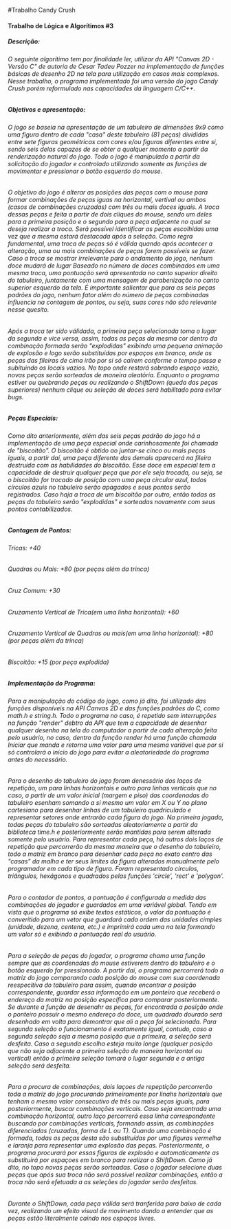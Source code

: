 #Trabalho Candy Crush
<h4>Trabalho de Lógica e Algorítimos #3 <h4>
<h5>Descrição: </h5>
	
<h6> O seguinte algorítimo tem por finalidade ler, utilizar da API "Canvas 2D - Versão C" de autoria de Cesar Tadeu Pozzer na implementação de funções básicas de desenho 2D na tela para utilização em casos mais complexos. Nesse trabalho, o programa implementado foi uma versão do jogo Candy Crush porém reformulado nas capacidades da linguagem C/C++. </h6>
	
<h5>Objetivos e apresentação:</h5>

<h6>	O jogo se baseia na apresentação de um tabuleiro de dimensões 9x9 como uma figura dentro de cada "casa" deste tabuleiro (81 peças) divididas entre sete figuras geométricas com cores e/ou figuras diferentes entre si, sendo seis delas capazes de se obter a qualquer momento a partir da renderização natural do jogo. Todo o jogo é manipulado a partir da solicitação do jogador e controlado utilizando somente as funções de movimentar e pressionar o botão esquerdo do mouse.</h6>

<h6>O objetivo do jogo é alterar as posições das peças com o mouse para formar combinações de peças iguas na horizontal, vertival ou ambos (casos de combinações cruzadas) com três ou mais doces iguais. A troca dessas peças e feita a partir de dois cliques do mouse, sendo um deles para a primeira posição e o segundo para a peça adjacente no qual se deseja realizar a troca. Será possível identificar as peças escolhidas uma vez que a mesma estará destacada após a seleção. Como regra fundamental, uma troca de peças só é válida quando após acontecer a alteração, uma ou mais combinações de peças forem possíveis se fazer. Caso a troca se mostrar irrelevante para o andamento do jogo, nenhum doce mudará de lugar Baseado no número de doces combinados em uma mesma troca, uma pontuação será apresentada no canto superior direito do tabuleiro, juntamente com uma mensagem de parabenização no canto superior esquerdo da tela. É importante salientar que para as seis peças padrões do jogo, nenhum fator além do número de peças combinadas influencia na contagem de pontos, ou seja, suas cores não são relevante nesse quesito.</h6>

<h6>Após a troca ter sido válidada, a primeira peça selecionada toma o lugar da segunda e vice versa, assim, todas as peças da mesma cor dentro da combinação formada serão "explodidas" exibindo uma pequena animação de explosão e logo serão substituídas por espaços em branco, onde as peças das fileiras de cima irão por si só	caírem conforme o tempo passa e subituindo os locais vazios. No topo onde restará sobrando espaço vazio, novas peças serão sorteadas de maneira aleatória. Enquanto o programa estiver ou quebrando peças ou realizando o ShiftDown (queda das peças superiores) nenhum clique ou seleção de doces será habilitado para evitar bugs.</h6>

<h5>Peças Especiais:</h5>

<h6>Como dito anteriormente, além das seis peças padrão do jogo há a implementação de uma peça especial onde carinhosamente foi chamada de "biscoitão". O biscoitão é obtido ao juntar-se cinco ou mais peças iguais, a partir daí, uma peça diferente das demais aparecerá na fileira destruída com as habilidades do biscoitão. Esse doce em especial tem a capacidade de destruir qualquer peça que por ele seja trocada, ou seja, se o biscoitão for trocado de posição com uma peça circular azul, todos círculos azuis no tabuleiro serão apagados e seus pontos serão registrados. Caso haja a troca de um biscoitão por outro, então todas as peças do tabuleiro serão "explodidas" e sorteadas novamente com seus pontos contabilizados.</h6>
  
<h5>Contagem de Pontos:</h5>
	
<h6>Tricas:                                   		  	     	+40 </h6>
<h6>Quadras ou Mais:                                                 	+80 (por peças além da trinca)</h6>
<h6>Cruz Comum:                                                      	+30</h6>
<h6>Cruzamento Vertical de Trica(em uma linha horizontal):           	+60</h6>
<h6>Cruzamento Vertical de Quadras ou mais(em uma linha horizontal): 	+80 (por peças além da trinca)</h6>
<h6>Biscoitão:                                                       	+15 (por peça explodida) </h6>

<h5>Implementação do Programa:</h5>

<h6>Para a manipulação do código do jogo, como já dito, foi utilizado das funções disponíveis na API Canvas 2D e das funções padrões do C, como math.h e string.h. Todo o programa no caso, é repetido sem interrupções na função "render" debtro da API que tem a capacidade de desenhar qualquer desenho na tela do computador a partir de cada alteração feita pelo usuário, no caso, dentro da função render há uma função chamada Iniciar que manda e retorna uma valor para uma mesma variável que por si só controlará o início do jogo para evitar a aleatoriedade do programa antes do necessário. </h6>

<h6>Para o desenho do tabuleiro do jogo foram denessário dos laços de repetição, um para linhas horizontais e outro para linhas verticais que no caso, a partir de um valor inicial (margem e piso) das coordenadas do tabuleiro esenham somando a si mesmo um valor em X ou Y no plano cartesiano para desenhar linhas de um tabuleiro quadriculado e representar setores onde entrarão cada figura do jogo. Na primeira jogada, todas peças do tabuleiro são sorteadas aleatoriamente a partir da biblioteca time.h e posteriormente serão mantidas para serem alterada somente pelo usuário. Para representar cada peça, há outros dois laços de repetição que percorrerão da mesma maneira que o desenho do tabuleiro, todo a matriz em branco para desenhar cada peça no exato centro das "casas" da malha e ter seus limites da figura alterados manualmente pelo programador em cada tipo de figura. Foram representado círculos, triângulos, hexágonos e quadrados pelas funções 'circle', 'rect' e 'polygon'.</h6>

<h6>Para o contador de pontos, a pontuação é configurada a medida das combinações do jogador e guardados em uma variável global. Tendo em vista que o programa só exibe textos estáticos, o valor da pontuação é converitido para um vetor que guardará cada ordem das unidades cimples (unidade, dezena, centena, etc.) e imprimirá cada uma na tela formando um valor só e exibindo a pontuação real do usuário.</h6>

<h6>Para a seleção de peças do jogador, o programa chama uma função sempre que as coordenadas do mouse estiverem dentro	do tabuleiro e o botão esquerdo for pressionado. A partir daí, o programa percorrerá todo a matriz do jogo comparando cada posição do mouse com sua coordenada reespecitiva do tabuleiro para assim, quando encontrar a posição correspondente, guardar essa informação em um ponteiro que receberá o endereço da matriz na posição específica para comparar posteriormente. Se durante a função de desenahr as peças, for encontrada a posíção onde o ponteiro possuir o mesmo endereço do doce, um quadrado dourado será desenhado em volta para demontrar que ali a peça foi selecionada. Para segunda seleção o funcionamento é exatamente igual, contudo, caso a segunda seleção seja a mesma posição que a primeira, a seleção será desfeita. Caso a segunda escolha esteja muito longe (qualquer posição que não seja adjacente a primeira seleção de maneira horizontal ou vertical) então a primeira seleção tomará o lugar segunda e a antiga seleção será desfeita.</h6>
	
<h6>Para a procura de combinações, dois laçoes de repeptição percorrerão toda a matriz do jogo procurando primeiramente por linahs horizontais que tenham o mesmo valor consecutivo de três ou mais peças iguais, para posteriormente, buscar combinações verticais. Caso seja encontrada uma combinação horizontal, outro laço percorrerá essa linha correspondente buscando por combinações verticais, formando assim, as combinações diferenciadas (cruzadas, forma de L ou T). Quando uma combinação é formada, todas as peças desta são substituídas por uma figuras vermelha e laranja para representar uma explosão das peças. Posteriormente, o programa procurará por essas figuras de explosão e automaticamente as substituirá por espaçoes em branco para realizar o ShiftDown. Como já dito, no topo novas peças serão sorteadas. Caso o jogador selecione duas peças que após sua troca não será possível realizar combinações, então a troca não será efetuada a as seleções do jogador serão desfeitas.</h6>

<h6>Durante o ShiftDown, cada peça válida será tranferida para baixo de cada vez, realizando um efeito visual de movimento dando a entender que as peças estão literalmente caindo nos espaços livres.	</h6>


	  
